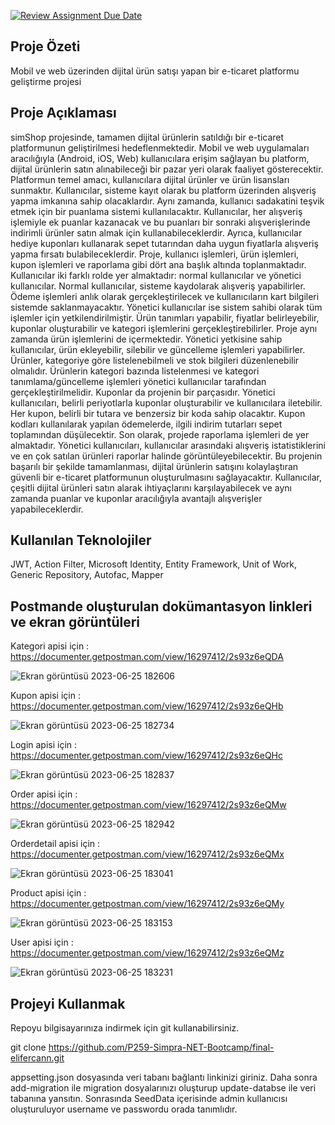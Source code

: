 [![Review Assignment Due Date](https://classroom.github.com/assets/deadline-readme-button-24ddc0f5d75046c5622901739e7c5dd533143b0c8e959d652212380cedb1ea36.svg)](https://classroom.github.com/a/EBv50WFu)

## Proje Özeti 

Mobil ve web üzerinden dijital ürün satışı yapan bir e-ticaret platformu geliştirme projesi


## Proje Açıklaması

simShop projesinde, tamamen dijital ürünlerin satıldığı bir e-ticaret platformunun geliştirilmesi hedeflenmektedir. Mobil ve web uygulamaları aracılığıyla (Android, iOS, Web) kullanıcılara erişim sağlayan bu platform, dijital ürünlerin satın alınabileceği bir pazar yeri olarak faaliyet gösterecektir.
Platformun temel amacı, kullanıcılara dijital ürünler ve ürün lisansları sunmaktır. Kullanıcılar, sisteme kayıt olarak bu platform üzerinden alışveriş yapma imkanına sahip olacaklardır. Aynı zamanda, kullanıcı sadakatini teşvik etmek için bir puanlama sistemi kullanılacaktır. Kullanıcılar, her alışveriş işlemiyle ek puanlar kazanacak ve bu puanları bir sonraki alışverişlerinde indirimli ürünler satın almak için kullanabileceklerdir. Ayrıca, kullanıcılar hediye kuponları kullanarak sepet tutarından daha uygun fiyatlarla alışveriş yapma fırsatı bulabileceklerdir.
Proje, kullanıcı işlemleri, ürün işlemleri, kupon işlemleri ve raporlama gibi dört ana başlık altında toplanmaktadır. Kullanıcılar iki farklı rolde yer almaktadır: normal kullanıcılar ve yönetici kullanıcılar. Normal kullanıcılar, sisteme kaydolarak alışveriş yapabilirler. Ödeme işlemleri anlık olarak gerçekleştirilecek ve kullanıcıların kart bilgileri sistemde saklanmayacaktır. Yönetici kullanıcılar ise sistem sahibi olarak tüm işlemler için yetkilendirilmiştir. Ürün tanımları yapabilir, fiyatlar belirleyebilir, kuponlar oluşturabilir ve kategori işlemlerini gerçekleştirebilirler.
Proje aynı zamanda ürün işlemlerini de içermektedir. Yönetici yetkisine sahip kullanıcılar, ürün ekleyebilir, silebilir ve güncelleme işlemleri yapabilirler. Ürünler, kategoriye göre listelenebilmeli ve stok bilgileri düzenlenebilir olmalıdır. Ürünlerin kategori bazında listelenmesi ve kategori tanımlama/güncelleme işlemleri yönetici kullanıcılar tarafından gerçekleştirilmelidir.
Kuponlar da projenin bir parçasıdır. Yönetici kullanıcıları, belirli periyotlarla kuponlar oluşturabilir ve kullanıcılara iletebilir. Her kupon, belirli bir tutara ve benzersiz bir koda sahip olacaktır. Kupon kodları kullanılarak yapılan ödemelerde, ilgili indirim tutarları sepet toplamından düşülecektir.
Son olarak, projede raporlama işlemleri de yer almaktadır. Yönetici kullanıcıları, kullanıcılar arasındaki alışveriş istatistiklerini ve en çok satılan ürünleri raporlar halinde görüntüleyebilecektir.
Bu projenin başarılı bir şekilde tamamlanması, dijital ürünlerin satışını kolaylaştıran güvenli bir e-ticaret platformunun oluşturulmasını sağlayacaktır. Kullanıcılar, çeşitli dijital ürünleri satın alarak ihtiyaçlarını karşılayabilecek ve aynı zamanda puanlar ve kuponlar aracılığıyla avantajlı alışverişler yapabileceklerdir.

## Kullanılan Teknolojiler

 JWT,
 Action Filter,
 Microsoft Identity,
 Entity Framework,
 Unit of Work,
 Generic Repository,
 Autofac,
 Mapper


## Postmande oluşturulan dokümantasyon linkleri ve ekran görüntüleri

Kategori apisi için : https://documenter.getpostman.com/view/16297412/2s93z6eQDA

![Ekran görüntüsü 2023-06-25 182606](https://github.com/P259-Simpra-NET-Bootcamp/final-elifercann/assets/77544444/cc8b89c9-7b12-4648-ab30-7a97e6c36d6e)



Kupon apisi için : https://documenter.getpostman.com/view/16297412/2s93z6eQHb 

![Ekran görüntüsü 2023-06-25 182734](https://github.com/P259-Simpra-NET-Bootcamp/final-elifercann/assets/77544444/50810698-ff38-40e3-ac5b-5360d03b05ef)



Login apisi için : https://documenter.getpostman.com/view/16297412/2s93z6eQHc

![Ekran görüntüsü 2023-06-25 182837](https://github.com/P259-Simpra-NET-Bootcamp/final-elifercann/assets/77544444/f416775b-a23a-41f7-9713-13ae05b15c53)



Order apisi için : https://documenter.getpostman.com/view/16297412/2s93z6eQMw

![Ekran görüntüsü 2023-06-25 182942](https://github.com/P259-Simpra-NET-Bootcamp/final-elifercann/assets/77544444/a89bed4b-0d05-4f02-84f7-a6a872a1d80e)



Orderdetail apisi için : https://documenter.getpostman.com/view/16297412/2s93z6eQMx

![Ekran görüntüsü 2023-06-25 183041](https://github.com/P259-Simpra-NET-Bootcamp/final-elifercann/assets/77544444/5661da82-36fb-405c-b2b1-372ea9699f86)



Product apisi için : https://documenter.getpostman.com/view/16297412/2s93z6eQMy

![Ekran görüntüsü 2023-06-25 183153](https://github.com/P259-Simpra-NET-Bootcamp/final-elifercann/assets/77544444/0e880341-6176-419b-b67f-445a1f1f83c1)



User apisi için : https://documenter.getpostman.com/view/16297412/2s93z6eQMz

![Ekran görüntüsü 2023-06-25 183231](https://github.com/P259-Simpra-NET-Bootcamp/final-elifercann/assets/77544444/60f4245e-9bfb-40e5-93db-6d7fc5c946e3)


## Projeyi Kullanmak

Repoyu bilgisayarınıza indirmek için git kullanabilirsiniz.

git clone https://github.com/P259-Simpra-NET-Bootcamp/final-elifercann.git

appsetting.json dosyasında veri tabanı bağlantı linkinizi giriniz. Daha sonra add-migration ile migration dosyalarınızı oluşturup update-databse ile veri tabanına yansıtın. Sonrasında SeedData içerisinde admin kullanıcısı oluşturuluyor username ve passwordu orada tanımlıdır. 
